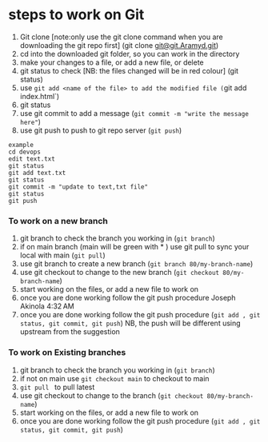 # steps to work on Git

1. Git clone  [note:only use the git clone command when you are downloading the git repo first] (git clone git@git.Aramyd.git)
2. cd into the downloaded git folder, so you can work in the directory
3. make your changes to a file, or add a new file, or delete
4. git status to check [NB: the files changed will be in red colour] (git status)
5. use `git add <name of the file> to add the modified file (`git add index.html`)
6. git status 
7. use git commit to add a message (`git commit -m "write the message here"`)
8. use git push to push to git repo server (`git push`)

```
example
cd devops
edit text.txt
git status
git add text.txt
git status
git commit -m "update to text,txt file"
git status
git push
```
### To work on a new branch

1. git branch to check the branch you working in (`git branch`)
2. if on main branch (main will be green with * ) use git pull to sync your local with main (`git pull`)
3. use git branch <branch name> to create a new branch (`git branch 80/my-branch-name`)
4. use git checkout <branch name> to change to the new branch (`git checkout 80/my-branch-name`)
5. start working on the files, or add a new file to work on 
6. once you are done working follow the git push procedure
Joseph Akinola
4:32 AM
6. once you are done working follow the git push procedure (`git add , git status, git commit, git push`) NB, the push will be different using upstream from the suggestion

### To work on Existing branches
1. git branch to check the branch you working in (`git branch`)
2. if not on main use `git checkout main` to checkout to main
3. `git pull ` to pull latest 
4. use git checkout <branch name> to change to the branch (`git checkout 80/my-branch-name`)
5. start working on the files, or add a new file to work on 
6. once you are done working follow the git push procedure (`git add , git status, git commit, git push`)

